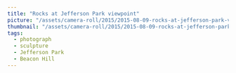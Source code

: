 ```yaml
---
title: "Rocks at Jefferson Park viewpoint"
picture: "/assets/camera-roll/2015/2015-08-09-rocks-at-jefferson-park-viewpoint/20150809_195945693_iOS.jpg"
thumbnail: "/assets/camera-roll/2015/2015-08-09-rocks-at-jefferson-park-viewpoint/20150809_195945693_iOS-thumbnail.jpg"
tags:
  - photograph
  - sculpture
  - Jefferson Park
  - Beacon Hill
---
```

